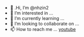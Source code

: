 - 👋 .Hi, I’m @nhzin2
- 👀 I’m interested in ...
- 🌱 I’m currently learning ...
- 💞️ I’m looking to collaborate on ...
- 📫 How to reach me ...
[youtube](https://www.youtube.com/watch?v=CR7QizUf6Jo)
<!---
nhzin2/nhzin2 is a ✨ special ✨ repository because its `README.md` (this file) appears on your GitHub profile.
You can click the Preview link to take a look at your changes.
--->
